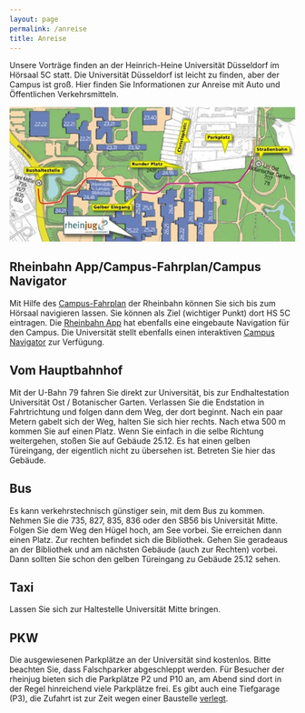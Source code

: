 ```yaml
---
layout: page
permalink: /anreise
title: Anreise
---
```


Unsere Vorträge finden an der Heinrich-Heine Universität Düsseldorf im Hörsaal 5C statt. Die Universität Düsseldorf ist leicht zu finden, aber der Campus ist groß. Hier finden Sie Informationen zur Anreise mit Auto und Öffentlichen Verkehrsmitteln.

![Anreise zur rheinjug](files/anreise.jpg "Anreise zur rheinjug")

## Rheinbahn App/Campus-Fahrplan/Campus Navigator
Mit Hilfe des  [Campus-Fahrplan](http://www.rheinbahn.de/fahrplan/karten/Seiten/App_Campus.aspx) der Rheinbahn können Sie sich bis zum Hörsaal navigieren lassen. Sie können als Ziel (wichtiger Punkt) dort HS 5C eintragen. Die [Rheinbahn App](http://www.rheinbahn.de/fahrplan/karten/Seiten/App_Campus.aspx) hat ebenfalls eine eingebaute Navigation für den Campus. Die Universität stellt ebenfalls einen interaktiven [Campus Navigator](https://cx.phil.hhu.de/) zur Verfügung.

## Vom Hauptbahnhof
Mit der U-Bahn 79 fahren Sie direkt zur Universität, bis zur Endhaltestation Universität Ost / Botanischer Garten.
Verlassen Sie die Endstation in Fahrtrichtung und folgen dann dem Weg, der dort beginnt. Nach ein paar Metern gabelt sich der Weg, halten Sie sich hier rechts. Nach etwa 500 m kommen Sie auf einen Platz. Wenn Sie einfach in die selbe Richtung weitergehen, stoßen Sie auf Gebäude 25.12. Es hat einen gelben Türeingang, der eigentlich nicht zu übersehen ist. Betreten Sie hier das Gebäude.

## Bus
Es kann verkehrstechnisch günstiger sein, mit dem Bus zu kommen. Nehmen Sie die 735, 827, 835, 836 oder den SB56 bis Universität Mitte. Folgen Sie dem Weg den Hügel hoch, am See vorbei. Sie erreichen dann einen Platz. Zur rechten befindet sich die Bibliothek. Gehen Sie geradeaus an der Bibliothek und am nächsten Gebäude (auch zur Rechten) vorbei. Dann sollten Sie schon den gelben Türeingang zu Gebäude 25.12 sehen.

## Taxi
Lassen Sie sich zur Haltestelle Universität Mitte bringen.

## PKW
Die ausgewiesenen Parkplätze an der Universität sind kostenlos. Bitte beachten Sie, dass Falschparker abgeschleppt werden. Für Besucher der rheinjug bieten sich die Parkplätze P2 und P10 an, am Abend sind dort in der Regel hinreichend viele Parkplätze frei. Es gibt auch eine Tiefgarage (P3), die Zufahrt ist zur Zeit wegen einer Baustelle [verlegt](https://www.mitarbeiter.hhu.de/intranet-aktuell/aktuelle-meldungen-intranet/news-detail/article/baubeginn-erweiterung-oeconomicum-gebaeude-2431-und-verlegung-der-zufahrt-zur-tiefgarage-p-1.html?cHash=99cfb61690129f9da78cb90c5e5abf8a). 
